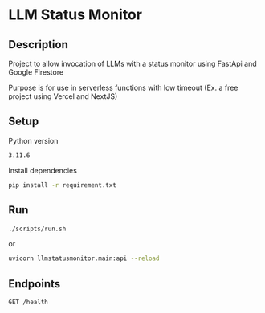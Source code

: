# LLM Status Monitor

## Description
Project to allow invocation of LLMs with a status monitor using FastApi and Google Firestore

Purpose is for use in serverless functions with low timeout (Ex. a free project using Vercel and NextJS)


## Setup

Python version

```
3.11.6
```

Install dependencies

```bash
pip install -r requirement.txt
```

## Run

```bash
./scripts/run.sh
```
or 

```bash
uvicorn llmstatusmonitor.main:api --reload
```

## Endpoints

```
GET /health
```